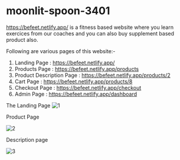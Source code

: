 # moonlit-spoon-3401



https://befeet.netlify.app/ is a fitness based website where you learn exercices from our coaches and you can also buy supplement based product also.

Following are various pages of this website:-
1. Landing Page : https://befeet.netlify.app/
2. Products Page : https://befeet.netlify.app/products
3. Product Description Page : https://befeet.netlify.app/products/2
4. Cart Page : https://befeet.netlify.app/products/8
5. Checkout Page : https://befeet.netlify.app/checkout
6. Admin Page : https://befeet.netlify.app/dashboard

The Landing Page 
![1](https://github.com/mdasriya/moonlit-spoon-3401/assets/119405556/cdec98fe-645e-4173-9e01-e12072caca76)





Product Page  

![2](https://github.com/mdasriya/moonlit-spoon-3401/assets/119405556/1ee4ea83-f825-46c5-b8a8-154855aebfc3)


Description page

![3](https://user-images.githubusercontent.com/32242257/221484469-1c16a9cd-25ae-48be-841e-da0e527740b6.png)

 

